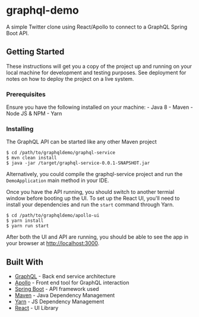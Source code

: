 # graphql-demo

 A simple Twitter clone using React/Apollo to connect to a GraphQL Spring Boot API.

## Getting Started

These instructions will get you a copy of the project up and running on your local machine for development and testing purposes. See deployment for notes on how to deploy the project on a live system.

### Prerequisites

Ensure you have the following installed on your machine: 
    - Java 8
    - Maven
    - Node JS & NPM
    - Yarn

### Installing

The GraphQL API can be started like any other Maven project

```
$ cd /path/to/graphqldemo/graphql-service
$ mvn clean install
$ java -jar /target/graphql-service-0.0.1-SNAPSHOT.jar
```

Alternatively, you could compile the graphql-service project and run the `DemoApplication` main method in your IDE.

Once you have the API running, you should switch to another termial window before booting up the UI. To set up the React UI, you'll need to install your dependencies and run the `start` command through Yarn.

```
$ cd /path/to/graphqldemo/apollo-ui
$ yarn install
$ yarn run start
```

After both the UI and API are running, you should be able to see the app in your browser at [http://localhost:3000](http://localhost:3000).

## Built With

* [GraphQL](http://graphql.org/) - Back end service architecture
* [Apollo](https://www.apollographql.com/) - Front end tool for GraphQL interaction
* [Spring Boot](https://projects.spring.io/spring-boot/) - API framework used
* [Maven](https://maven.apache.org/) - Java Dependency Management
* [Yarn](https://yarnpkg.com/en/) - JS Dependency Management
* [React](https://reactjs.org/) - UI Library
